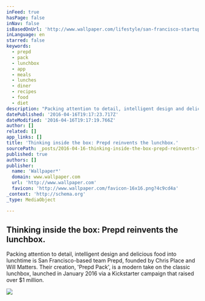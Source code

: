 ```yaml
---
inFeed: true
hasPage: false
inNav: false
isBasedOnUrl: 'http://www.wallpaper.com/lifestyle/san-francisco-startup-prepd-pack-reinvents-the-lunchbox'
inLanguage: en
starred: false
keywords:
  - prepd
  - pack
  - lunchbox
  - app
  - meals
  - lunches
  - diner
  - recipes
  - food
  - diet
description: "Packing attention to detail, intelligent design and delicious food into lunchtime is San Francisco-based team Prepd, founded by Chris Place and Will Matters. Their creation, 'Prepd Pack', is a modern take on the classic lunchbox, launched in January 2016 via a Kickstarter campaign that raised over $1 million."
datePublished: '2016-04-16T19:17:23.717Z'
dateModified: '2016-04-16T19:17:19.766Z'
author: []
related: []
app_links: []
title: 'Thinking inside the box: Prepd reinvents the lunchbox.'
sourcePath: _posts/2016-04-16-thinking-inside-the-box-prepd-reinvents-the-lunchbox-or-life.md
published: true
authors: []
publisher:
  name: 'Wallpaper*'
  domain: www.wallpaper.com
  url: 'http://www.wallpaper.com'
  favicon: 'http://www.wallpaper.com/favicon-16x16.png?4c9cd4a'
_context: 'http://schema.org'
_type: MediaObject

---
```

<article style=""><h1>Thinking inside the box: Prepd reinvents the lunchbox.</h1><p>Packing attention to detail, intelligent design and delicious food into lunchtime is San Francisco-based team Prepd, founded by Chris Place and Will Matters. Their creation, 'Prepd Pack', is a modern take on the classic lunchbox, launched in January 2016 via a Kickstarter campaign that raised over $1 million.</p><img src="https://s3-us-west-2.amazonaws.com/the-grid-img/p/53a022f82e153fb6ebb5204fcc6e09944b676b68.jpg" /></article>